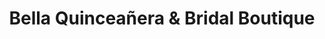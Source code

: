 ---
title: "Bella Quinceañera & Bridal Boutique"
url: /chula-vista/bella-quinceanera-and-bridal-boutique/
shop: clothes
---